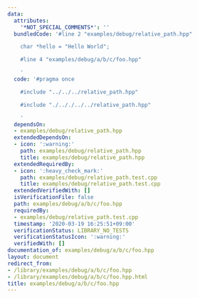 ```yaml
---
data:
  attributes:
    '*NOT_SPECIAL_COMMENTS*': ''
  bundledCode: '#line 2 "examples/debug/relative_path.hpp"

    char *hello = "Hello World";

    #line 4 "examples/debug/a/b/c/foo.hpp"

    '
  code: '#pragma once

    #include "../../../relative_path.hpp"

    #include "./.././../../relative_path.hpp"

    '
  dependsOn:
  - examples/debug/relative_path.hpp
  extendedDependsOn:
  - icon: ':warning:'
    path: examples/debug/relative_path.hpp
    title: examples/debug/relative_path.hpp
  extendedRequiredBy:
  - icon: ':heavy_check_mark:'
    path: examples/debug/relative_path.test.cpp
    title: examples/debug/relative_path.test.cpp
  extendedVerifiedWith: []
  isVerificationFile: false
  path: examples/debug/a/b/c/foo.hpp
  requiredBy:
  - examples/debug/relative_path.test.cpp
  timestamp: '2020-03-19 16:25:51+09:00'
  verificationStatus: LIBRARY_NO_TESTS
  verificationStatusIcon: ':warning:'
  verifiedWith: []
documentation_of: examples/debug/a/b/c/foo.hpp
layout: document
redirect_from:
- /library/examples/debug/a/b/c/foo.hpp
- /library/examples/debug/a/b/c/foo.hpp.html
title: examples/debug/a/b/c/foo.hpp
---
```

